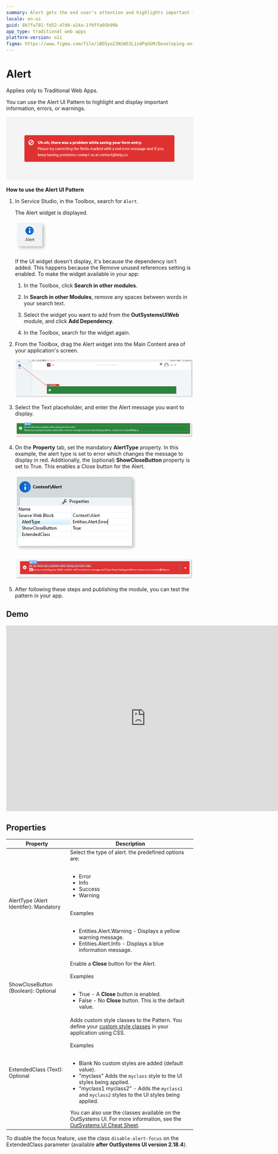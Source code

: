 ```yaml
---
summary: Alert gets the end user's attention and highlights important information, errors or warnings on the screen.
locale: en-us
guid: 8b7fa781-fd52-47d6-a24a-1f0ffa05b99b
app_type: traditional web apps
platform-version: o11
figma: https://www.figma.com/file/iBD5yo23NiW53L1zdPqGGM/Developing-an-Application?type=design&node-id=222%3A30&mode=design&t=ANpsYvOCthr9AWot-1
---
```


# Alert

<div class="info" markdown="1">

Applies only to Traditional Web Apps.

</div>

You can use the Alert UI Pattern to highlight and display important information, errors, or warnings.

![Example of an Alert UI Pattern in a Traditional Web App](images/alert-image-1.png "Alert UI Pattern Example")

**How to use the Alert UI Pattern**

1. In Service Studio, in the Toolbox, search for `Alert`.

    The Alert widget is displayed.

    ![Screenshot showing the Alert widget in the Service Studio Toolbox](images/alert-image-7.png "Alert Widget in Service Studio")

    If the UI widget doesn't display, it's because the dependency isn't added. This happens because the Remove unused references setting is enabled. To make the widget available in your app:

    1. In the Toolbox, click **Search in other modules**.

    1. In **Search in other Modules**, remove any spaces between words in your search text.
    
    1. Select the widget you want to add from the **OutSystemsUIWeb** module, and click **Add Dependency**. 
    
    1. In the Toolbox, search for the widget again.

1. From the Toolbox, drag the Alert widget into the Main Content area of your application's screen.

    ![Process of dragging the Alert widget into the Main Content area of an application's screen](images/alert-image-8.png "Dragging Alert Widget into Main Content")

1. Select the Text placeholder, and enter the Alert message you want to display.
    
    ![Entering the Alert message text into the Text placeholder of the Alert widget](images/alert-image-11.png "Setting Alert Message Text")

1. On the **Property** tab, set the mandatory **AlertType** property. In this example, the alert type is set to error which changes the message to display in red. Additionally, the (optional) **ShowCloseButton** property is set to True. This enables a Close button for the Alert. 
    
    ![Property tab showing the AlertType property set to error in the Alert widget](images/alert-image-9.png "AlertType Property Settings")

    ![Property tab showing the ShowCloseButton property enabled in the Alert widget](images/alert-image-10.png "ShowCloseButton Property Settings")

1. After following these steps and publishing the module, you can test the pattern in your app. 

## Demo

<iframe width="750" height="500" src="https://www.youtube.com/embed/gknfwE7WX4U" frameborder="0" allow="accelerometer; autoplay; encrypted-media; gyroscope; picture-in-picture" allowfullscreen="allowfullscreen"></iframe>

## Properties

| **Property** | **Description** |
|---|---|
| AlertType (Alert Identifer): Mandatory | Select the type of alert. the predefined options are:<br/><br/><ul><li>Error</li><li>Info</li><li>Success</li><li>Warning</li></ul><br/>Examples<br/><br/><ul><li>Entities.Alert.Warning - Displays a yellow warning message.</li><li>Entities.Alert.Info - Displays a blue information message.</li></ul> |
| ShowCloseButton (Boolean): Optional | Enable a **Close** button for the Alert.<br/><br/>Examples<br/><br/><ul><li>True - A **Close** button is enabled.</li><li>False - No **Close** button. This is the default value.</li></ul> |
| ExtendedClass (Text): Optional | Adds custom style classes to the Pattern. You define your [custom style classes](../../../../look-feel/css.md) in your application using CSS.<br/><br/>Examples<br/><br/><ul><li>Blank No custom styles are added (default value).</li><li>"myclass" Adds the ``myclass`` style to the UI styles being applied.</li><li>"myclass1 myclass2" - Adds the ``myclass1`` and ``myclass2`` styles to the UI styles being applied. </li></ul>You can also use the classes available on the OutSystems UI. For more information, see the [OutSystems UI Cheat Sheet](https://outsystemsui.outsystems.com/OutSystemsUIWebsite/CheatSheet). |

<div class="info" markdown="1">

To disable the focus feature, use the class ``disable-alert-focus`` on the ExtendedClass parameter (available **after OutSystems UI version 2.18.4**).

</div>
